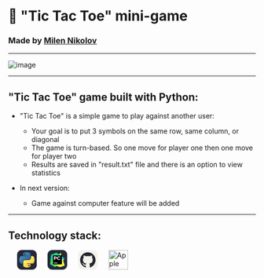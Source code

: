 # 👀 "Tic Tac Toe" mini-game
### Made by [Milen Nikolov](https://www.linkedin.com/in/milen-nikolov-62455034b/)
---


![image](https://github.com/user-attachments/assets/de1c62b9-dc5f-41c5-971c-311d7c3c9424)


---
## "Tic Tac Toe" game built with Python:

- "Tic Tac Toe" is a simple game to play against another user:
  - Your goal is to put 3 symbols on the same row, same column, or diagonal
  - The game is turn-based. So one move for player one then one move for player two
  - Results are saved in "result.txt" file and there is an option to view statistics
 
- In next version:
  - Game against computer feature will be added
  


---
## Technology stack:
<p align="left">
  &emsp;
    <a href="#"><img alt="Python" src="https://github.com/tandpfun/skill-icons/blob/main/icons/Python-Dark.svg" width="40" height ="40"></a>
  &emsp;
    <a href="#"><img src="https://github.com/tandpfun/skill-icons/blob/main/icons/PyCharm-Dark.svg" width="40" height="40" /></a>
  &emsp;
    <a href="#"><img alt="GitHub" src="https://github.com/tandpfun/skill-icons/blob/main/icons/Github-Light.svg" title="GitHub" **alt="GitHub" width="40" height="40" ></a>
  &emsp;
    <a href="#"><img src="https://github.com/tandpfun/skill-icons/blob/main/icons/Apple-Light.svg" title="Apple" **alt="Apple" width="40" height="40" /></a>
</p>



